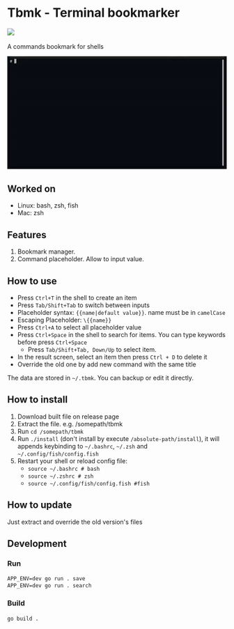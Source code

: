# Tbmk - Terminal bookmarker

![](https://github.com/linhx/tbmk/actions/workflows/go.yml/badge.svg)

A commands bookmark for shells

![demo](./tbmk.gif)


## Worked on

- Linux: bash, zsh, fish
- Mac: zsh

## Features

1. Bookmark manager.
2. Command placeholder. Allow to input value.

## How to use

- Press `Ctrl+T` in the shell to create an item
- Press `Tab/Shift+Tab` to switch between inputs
- Placeholder syntax: `{{name|default value}}`. name must be in `camelCase`
- Escaping Placeholder: `\{{name}}`
- Press `Ctrl+A` to select all placeholder value
- Press `Ctrl+Space` in the shell to search for items. You can type keywords before press `Ctrl+Space`
  - Press `Tab/Shift+Tab, Down/Up` to select item.
- In the result screen, select an item then press `Ctrl + D` to delete it
- Override the old one by add new command with the same title

The data are stored in `~/.tbmk`. You can backup or edit it directly.

## How to install

1. Download built file on release page
2. Extract the file. e.g. /somepath/tbmk
3. Run `cd /somepath/tbmk`
4. Run `./install` (don't install by execute `/absolute-path/install`), it will appends keybinding to `~/.bashrc`, `~/.zsh` and `~/.config/fish/config.fish`
5. Restart your shell or reload config file:
    - `source ~/.bashrc # bash`
    - `source ~/.zshrc # zsh`
    - `source ~/.config/fish/config.fish #fish`

## How to update

Just extract and override the old version's files

## Development

### Run

```shell
APP_ENV=dev go run . save
APP_ENV=dev go run . search
```

### Build

```shell
go build .
```

